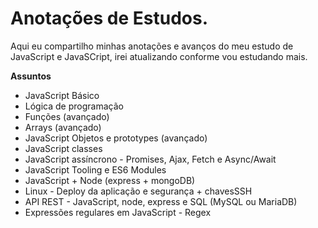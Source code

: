 # Anotações de Estudos.
Aqui eu compartilho minhas anotações e avanços do meu estudo de JavaScript e JavaSCript, irei atualizando conforme vou estudando mais.

**Assuntos**

- JavaScript Básico
- Lógica de programação
- Funções (avançado)
- Arrays (avançado)
- JavaScript Objetos e prototypes (avançado)
- JavaScript classes 
- JavaScript assíncrono - Promises, Ajax, Fetch e Async/Await
- JavaScript Tooling e ES6 Modules
- JavaScript + Node (express + mongoDB)
- Linux - Deploy da aplicação e segurança + chavesSSH
- API REST - JavaScript, node, express e SQL (MySQL ou MariaDB)
- Expressões regulares em JavaScript - Regex 
